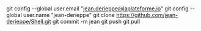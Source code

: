 #
git config --global user.email "jean.derieppe@laplateforme.io"
git config --global user.name "jean-derieppe"
git clone https://github.com/jean-derieppe/Shell.git
git commit -m jean
git push
git pull
